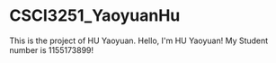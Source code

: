 # CSCI3251_YaoyuanHu
This is the project of HU Yaoyuan.
Hello, I'm HU Yaoyuan!
My Student number is 1155173899!
